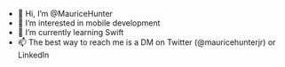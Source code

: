 - 👋 Hi, I’m @MauriceHunter
- 👀 I’m interested in mobile development
- 🌱 I’m currently learning Swift
- 📫 The best way to reach me is a DM on Twitter (@mauricehunterjr) or LinkedIn

<!---
MauriceHunter/MauriceHunter is a ✨ special ✨ repository because its `README.md` (this file) appears on your GitHub profile.
You can click the Preview link to take a look at your changes.
--->
